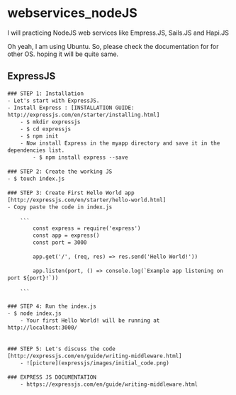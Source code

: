# webservices_nodeJS

I will practicing  NodeJS web services like Empress.JS, Sails.JS and Hapi.JS 

Oh yeah, I am using Ubuntu. So, please check the documentation for for other OS. hoping it will be quite same. 


## ExpressJS
	### STEP 1: Installation
	- Let's start with ExpressJS. 
	- Install Express : [INSTALLATION GUIDE: http://expressjs.com/en/starter/installing.html] 
		- $ mkdir expressjs
		- $ cd expressjs
		- $ npm init
		- Now install Express in the myapp directory and save it in the dependencies list.
			- $ npm install express --save

	### STEP 2: Create the working JS
	- $ touch index.js

	### STEP 3: Create First Hello World app [http://expressjs.com/en/starter/hello-world.html]
	- Copy paste the code in index.js

		```
			const express = require('express')
			const app = express()
			const port = 3000

			app.get('/', (req, res) => res.send('Hello World!'))

			app.listen(port, () => console.log(`Example app listening on port ${port}!`))

		``` 

	### STEP 4: Run the index.js
	- $ node index.js
		- Your first Hello World! will be running at http://localhost:3000/


	### STEP 5: Let's discuss the code [http://expressjs.com/en/guide/writing-middleware.html]
		- ![picture](expressjs/images/initial_code.png)

	### EXPRESS JS DOCUMENTATION
		- https://expressjs.com/en/guide/writing-middleware.html



